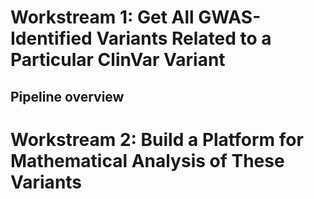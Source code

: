 # Workstream 1: Get All GWAS-Identified Variants Related to a Particular ClinVar Variant 


## Pipeline overview

# Workstream 2: Build a Platform for Mathematical Analysis of These Variants



